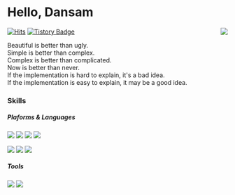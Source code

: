 # Hello, Dansam 
<img align='right' src="http://mazassumnida.wtf/api/v2/generate_badge?boj=kdy4957">

[![Hits](https://hits.seeyoufarm.com/api/count/incr/badge.svg?url=https%3A%2F%2Fgithub.com%2Fkwx4957%2Fhit-counter&count_bg=%2379C83D&title_bg=%23555555&icon=&icon_color=%23DC0E0E&title=hits&edge_flat=true)](https://github.com/kwx4957) 
[![Tistory Badge](https://img.shields.io/badge/Blog-FF9900?style=flat&logoColor=white)](https://i0521i.tistory.com/)

Beautiful is better than ugly.  
Simple is better than complex.  
Complex is better than complicated.  
Now is better than never.  
If the implementation is hard to explain, it's a bad idea.  
If the implementation is easy to explain, it may be a good idea.  

### Skills
##### Plaforms & Languages
<p>
    <img src="https://img.shields.io/badge/java-007396?style=flat-square&logo=java"/> 
    <img src="https://img.shields.io/badge/SpringBoot-6DB33F?style=flat-square&logo=springboot&logoColor=white"/>
    <img src="https://img.shields.io/badge/MariaDB-003545?style=flat-square&logo=MariaDB"/>
    <img src="https://img.shields.io/badge/Jenkins-D24939?style=flat-square&logo=Jenkins&logoColor=white"/>
</p>
<p>
    <img src="https://img.shields.io/badge/Nginx-009639?style=flat-square&logo=Nginx"/>
    <img src="https://img.shields.io/badge/JUnit5-25A162?style=flat-square&logo=JUnit5&logoColor=white"/>
    <img src="https://img.shields.io/badge/AWS-232F3E?style=flat-square&logo=Amazon AWS"/>
</p>

##### Tools
<p>
    <img src="https://img.shields.io/badge/Intellij-000000?style=flat-square&logo=intellijidea"/>
    <img src="https://img.shields.io/badge/Git-F05032?style=flat-square&logo=Git&logoColor=white"/>

</p>
